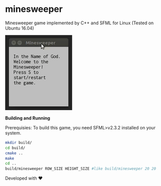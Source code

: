 # minesweeper
Minesweeper game implemented by C++ and SFML for Linux (Tested on Ubuntu 16.04)

![demo](https://github.com/saghodsipoor/minesweeper/blob/master/demo.gif?raw=true "Demo")

**Building and Running**

Prerequisies: To build this game, you need SFML>v2.3.2 installed on your system.

```bash
mkdir build/
cd build/
cmake ..
make
cd ..
build/minesweeper ROW_SIZE HEIGHT_SIZE #like build/minesweeper 20 20 
```
Developed with :heart:
